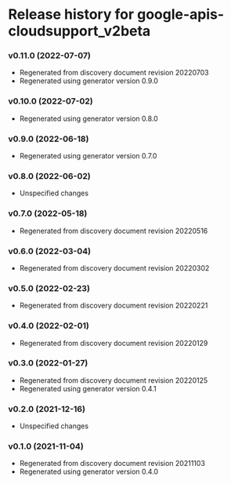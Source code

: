 # Release history for google-apis-cloudsupport_v2beta

### v0.11.0 (2022-07-07)

* Regenerated from discovery document revision 20220703
* Regenerated using generator version 0.9.0

### v0.10.0 (2022-07-02)

* Regenerated using generator version 0.8.0

### v0.9.0 (2022-06-18)

* Regenerated using generator version 0.7.0

### v0.8.0 (2022-06-02)

* Unspecified changes

### v0.7.0 (2022-05-18)

* Regenerated from discovery document revision 20220516

### v0.6.0 (2022-03-04)

* Regenerated from discovery document revision 20220302

### v0.5.0 (2022-02-23)

* Regenerated from discovery document revision 20220221

### v0.4.0 (2022-02-01)

* Regenerated from discovery document revision 20220129

### v0.3.0 (2022-01-27)

* Regenerated from discovery document revision 20220125
* Regenerated using generator version 0.4.1

### v0.2.0 (2021-12-16)

* Unspecified changes

### v0.1.0 (2021-11-04)

* Regenerated from discovery document revision 20211103
* Regenerated using generator version 0.4.0

